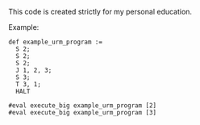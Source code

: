 This code is created strictly for my personal education.

Example:

```
def example_urm_program :=
  S 2;
  S 2;
  S 2;
  J 1, 2, 3;
  S 3;
  T 3, 1;
  HALT

#eval execute_big example_urm_program [2]
#eval execute_big example_urm_program [3]
```
